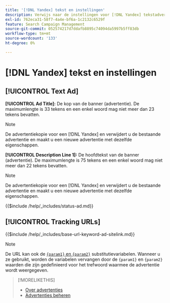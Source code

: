 ```yaml
---
title: '[!DNL Yandex] tekst en instellingen'
description: Verwijs naar de instellingen voor [!DNL Yandex] tekstadvertenties.
exl-id: 762eca31-58f7-4a4e-bf6a-1c2132c6529f
feature: Search Campaign Management
source-git-commit: 052574217d7ddafb8895c74094da5997b5ff83db
workflow-type: tm+mt
source-wordcount: '133'
ht-degree: 0%

---
```


# [!DNL Yandex] tekst en instellingen

## [!UICONTROL Text Ad]

**[!UICONTROL Ad Title]:** De kop van de banner (advertentie). De maximumlengte is 33 tekens en een enkel woord mag niet meer dan 23 tekens bevatten.

>[!NOTE]
>
>De advertentiekopie voor een [!DNL Yandex] en verwijdert u de bestaande advertentie en maakt u een nieuwe advertentie met dezelfde eigenschappen.

**[!UICONTROL Description Line 1]:** De hoofdtekst van de banner (advertentie). De maximumlengte is 75 tekens en een enkel woord mag niet meer dan 22 tekens bevatten.

>[!NOTE]
>
>De advertentiekopie voor een [!DNL Yandex] en verwijdert u de bestaande advertentie en maakt u een nieuwe advertentie met dezelfde eigenschappen.

<!-- **[!UICONTROL Status]:** -->

{{$include /help/_includes/status-ad.md}}

## [!UICONTROL Tracking URLs]

<!-- **[!UICONTROL Base URl]:** -->

{{$include /help/_includes/base-url-keyword-ad-sitelink.md}}

>[!NOTE]
>
>De URL kan ook de [`{param1}` en `{param2}`](https://yandex.com/support/direct/statistics/url-tags.html) substitutievariabelen. Wanneer u ze gebruikt, worden de variabelen vervangen door de `{param1}` en `{param2}` waarden die zijn gedefinieerd voor het trefwoord waarmee de advertentie wordt weergegeven.

>[!MORELIKETHIS]
>
>* [Over advertenties](ad-about.md)
>* [Advertenties beheren](ad-manage.md)

